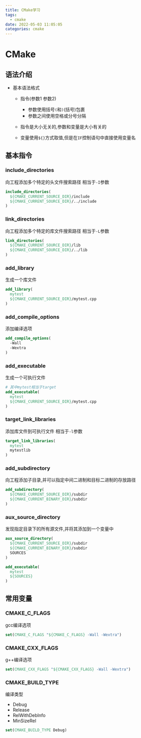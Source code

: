 ```yaml
---
title: CMake学习
tags:
  - cmake
date: 2022-05-03 11:05:05
categories: cmake
---
```


# CMake

## 语法介绍

- 基本语法格式

  - 指令(参数1 参数2)

    - 参数使用括号`(`和`)`(括号)包裹
    - 参数之间使用空格或分号分隔

  - 指令是大小无关的,参数和变量是大小有关的

  - 变量使用`${}`方式取值,但是在`IF`控制语句中直接使用变量名

## 基本指令

### include_directories

向工程添加多个特定的头文件搜索路径
相当于`-I`参数

```cmake
include_directories(
  ${CMAKE_CURRENT_SOURCE_DIR}/include
  ${CMAKE_CURRENT_SOURCE_DIR}/../include
)
```

### link_directories

向工程添加多个特定的库文件搜索路径
相当于`-L`参数

```cmake
link_directories(
  ${CMAKE_CURRENT_SOURCE_DIR}/lib
  ${CMAKE_CURRENT_SOURCE_DIR}/../lib
)
```
### add_library

生成一个库文件

```cmake
add_library(
  mytest
  ${CMAKE_CURRENT_SOURCE_DIR}/mytest.cpp
)
```

### add_compile_options
添加编译选项

```cmake
add_compile_options(
  -Wall
  -Wextra
)
```

### add_executable
生成一个可执行文件

```cmake
# 其中mytest相当于target
add_executable(
  mytest
  ${CMAKE_CURRENT_SOURCE_DIR}/mytest.cpp
)
```

### target_link_libraries
添加库文件到可执行文件
相当于`-l`参数

```cmake
target_link_libraries(
  mytest
  mytestlib
)
```

### add_subdirectory

向工程添加子目录,并可以指定中间二进制和目标二进制的存放路径

```cmake
add_subdirectory(
  ${CMAKE_CURRENT_SOURCE_DIR}/subdir
  ${CMAKE_CURRENT_BINARY_DIR}/subdir
)
```

### aux_source_directory

发现指定目录下的所有源文件,并将其添加到一个变量中

```cmake
aux_source_directory(
  ${CMAKE_CURRENT_SOURCE_DIR}/subdir
  ${CMAKE_CURRENT_BINARY_DIR}/subdir
  SOURCES
)

add_executable(
  mytest
  ${SOURCES}
)
```

## 常用变量

### CMAKE_C_FLAGS 
gcc编译选项

```cmake
set(CMAKE_C_FLAGS "${CMAKE_C_FLAGS} -Wall -Wextra")
```

### CMAKE_CXX_FLAGS
g++编译选项

```cmake
set(CMAKE_CXX_FLAGS "${CMAKE_CXX_FLAGS} -Wall -Wextra")
```

### CMAKE_BUILD_TYPE
编译类型

  - Debug
  - Release
  - RelWithDebInfo
  - MinSizeRel

```cmake
set(CMAKE_BUILD_TYPE Debug)
```



